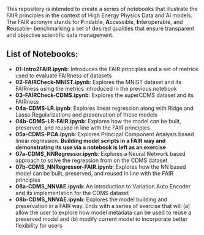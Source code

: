 This repository is intended to create a series of notebooks that illustrate the FAIR principles in the context of High Energy Physics Data and AI models. The FAIR acronym stands for **F**indable, **A**ccessible, **I**nteroperable, and **R**eusable- benchmarking a set of desired qualities that ensure transparent and objective scientific data management.

## List of Notebooks:

- **01-Intro2FAIR.ipynb**: Introduces the FAIR principles and a set of metrics used to evaluate FAIRness of datasets
- **02-FAIRCheck-MNIST.ipynb**: Explores the MNIST dataset and its FAIRness using the metrics introduced in the previous notebook
- **03-FAIRCheck-CDMS.ipynb**: Explores the superCDMS dataset and its FAIRness
- **04a-CDMS-LR.ipynb**: Explores linear regression along with Ridge and Lasso Regularizations and preservation of these models
- **04b-CDMS-LR-FAIR.ipynb**: Explores how the model can be built, preserved, and reused in line with the FAIR principles
- **05a-CDMS-PCA.ipynb**: Explores Principal Component Analysis based linear regression. **Building model scripts in a FAIR way and demonstrating its use via a notebook is left as an exercise**
- **07a-CDMS_NNRegressor.ipynb**: Explores a Neural Network based approach to solve the regression from on the CDMS dataset
- **07b-CDMS_NNRegressor-FAIR.ipynb**: Explores how the NN based model can be built, preserved, and reused in line with the FAIR principles
- **08a-CDMS_NNVAE.ipynb**: An introduction to Variation Auto Encoder and its implementation for the CDMS dataset
- **08b-CDMS_NNVAE.ipynb**: Explores the model building and preservation in a FAIR way. Ends with a series of exercise that will (a) allow the user to explore how model metadata can be used to reuse a preserved model and (b) modify current model to incorporate better flexibility for users
